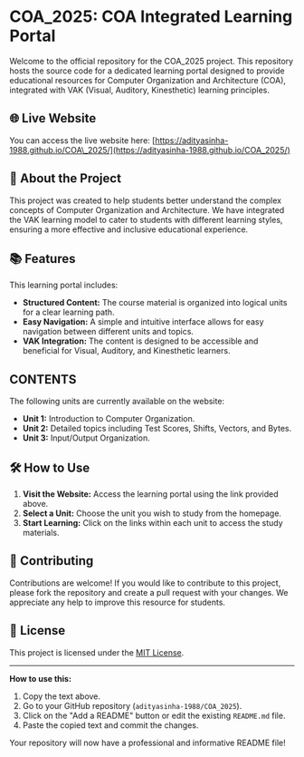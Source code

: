 # COA\_2025: COA Integrated Learning Portal

Welcome to the official repository for the COA\_2025 project. This repository hosts the source code for a dedicated learning portal designed to provide educational resources for Computer Organization and Architecture (COA), integrated with VAK (Visual, Auditory, Kinesthetic) learning principles.

## 🌐 Live Website

You can access the live website here: [https://adityasinha-1988.github.io/COA\_2025/](https://adityasinha-1988.github.io/COA_2025/)

## 🚀 About the Project

This project was created to help students better understand the complex concepts of Computer Organization and Architecture. We have integrated the VAK learning model to cater to students with different learning styles, ensuring a more effective and inclusive educational experience.

## 📚 Features

This learning portal includes:

  * **Structured Content:** The course material is organized into logical units for a clear learning path.
  * **Easy Navigation:** A simple and intuitive interface allows for easy navigation between different units and topics.
  * **VAK Integration:** The content is designed to be accessible and beneficial for Visual, Auditory, and Kinesthetic learners.

## CONTENTS

The following units are currently available on the website:

  * **Unit 1:** Introduction to Computer Organization.
  * **Unit 2:** Detailed topics including Test Scores, Shifts, Vectors, and Bytes.
  * **Unit 3:** Input/Output Organization.

## 🛠️ How to Use

1.  **Visit the Website:** Access the learning portal using the link provided above.
2.  **Select a Unit:** Choose the unit you wish to study from the homepage.
3.  **Start Learning:** Click on the links within each unit to access the study materials.

## 🤝 Contributing

Contributions are welcome\! If you would like to contribute to this project, please fork the repository and create a pull request with your changes. We appreciate any help to improve this resource for students.

## 📄 License

This project is licensed under the [MIT License](https://www.google.com/search?q=LICENSE).

-----

**How to use this:**

1.  Copy the text above.
2.  Go to your GitHub repository (`adityasinha-1988/COA_2025`).
3.  Click on the "Add a README" button or edit the existing `README.md` file.
4.  Paste the copied text and commit the changes.

Your repository will now have a professional and informative README file\!
